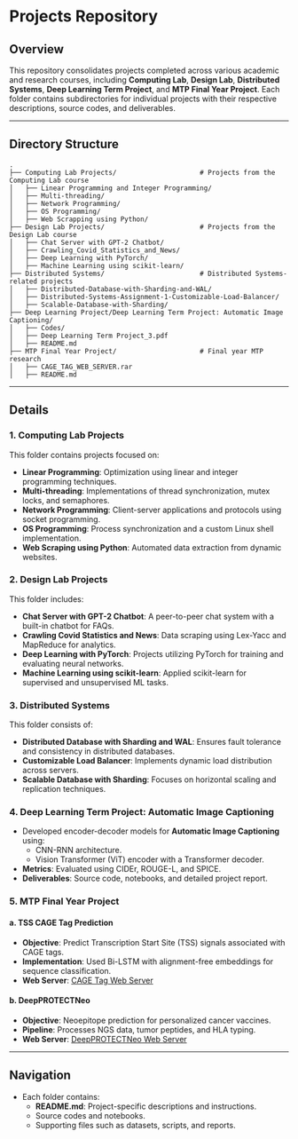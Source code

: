 # Projects Repository

## Overview

This repository consolidates projects completed across various academic and research courses, including **Computing Lab**, **Design Lab**, **Distributed Systems**, **Deep Learning Term Project**, and **MTP Final Year Project**. Each folder contains subdirectories for individual projects with their respective descriptions, source codes, and deliverables.

---

## Directory Structure

```
.
├── Computing Lab Projects/                     # Projects from the Computing Lab course
│   ├── Linear Programming and Integer Programming/
│   ├── Multi-threading/
│   ├── Network Programming/
│   ├── OS Programming/
│   ├── Web Scrapping using Python/
├── Design Lab Projects/                        # Projects from the Design Lab course
│   ├── Chat Server with GPT-2 Chatbot/
│   ├── Crawling_Covid_Statistics_and_News/
│   ├── Deep Learning with PyTorch/
│   ├── Machine Learning using scikit-learn/
├── Distributed Systems/                        # Distributed Systems-related projects
│   ├── Distributed-Database-with-Sharding-and-WAL/
│   ├── Distributed-Systems-Assignment-1-Customizable-Load-Balancer/
│   ├── Scalable-Database-with-Sharding/
├── Deep Learning Project/Deep Learning Term Project: Automatic Image Captioning/
│   ├── Codes/
│   ├── Deep Learning Term Project_3.pdf
│   ├── README.md
├── MTP Final Year Project/                     # Final year MTP research
│   ├── CAGE_TAG_WEB_SERVER.rar
│   ├── README.md
```

---

## Details

### 1. **Computing Lab Projects**
This folder contains projects focused on:
- **Linear Programming**: Optimization using linear and integer programming techniques.
- **Multi-threading**: Implementations of thread synchronization, mutex locks, and semaphores.
- **Network Programming**: Client-server applications and protocols using socket programming.
- **OS Programming**: Process synchronization and a custom Linux shell implementation.
- **Web Scraping using Python**: Automated data extraction from dynamic websites.

### 2. **Design Lab Projects**
This folder includes:
- **Chat Server with GPT-2 Chatbot**: A peer-to-peer chat system with a built-in chatbot for FAQs.
- **Crawling Covid Statistics and News**: Data scraping using Lex-Yacc and MapReduce for analytics.
- **Deep Learning with PyTorch**: Projects utilizing PyTorch for training and evaluating neural networks.
- **Machine Learning using scikit-learn**: Applied scikit-learn for supervised and unsupervised ML tasks.

### 3. **Distributed Systems**
This folder consists of:
- **Distributed Database with Sharding and WAL**: Ensures fault tolerance and consistency in distributed databases.
- **Customizable Load Balancer**: Implements dynamic load distribution across servers.
- **Scalable Database with Sharding**: Focuses on horizontal scaling and replication techniques.

### 4. **Deep Learning Term Project: Automatic Image Captioning**
- Developed encoder-decoder models for **Automatic Image Captioning** using:
  - CNN-RNN architecture.
  - Vision Transformer (ViT) encoder with a Transformer decoder.
- **Metrics**: Evaluated using CIDEr, ROUGE-L, and SPICE.
- **Deliverables**: Source code, notebooks, and detailed project report.

### 5. **MTP Final Year Project**
#### a. **TSS CAGE Tag Prediction**
- **Objective**: Predict Transcription Start Site (TSS) signals associated with CAGE tags.
- **Implementation**: Used Bi-LSTM with alignment-free embeddings for sequence classification.
- **Web Server**: [CAGE Tag Web Server](https://cosmos.iitkgp.ac.in/CAGETag/)

#### b. **DeepPROTECTNeo**
- **Objective**: Neoepitope prediction for personalized cancer vaccines.
- **Pipeline**: Processes NGS data, tumor peptides, and HLA typing.
- **Web Server**: [DeepPROTECTNeo Web Server](https://cosmos.iitkgp.ac.in/DeepPROTECTNeo/)

---

## Navigation

- Each folder contains:
  - **README.md**: Project-specific descriptions and instructions.
  - Source codes and notebooks.
  - Supporting files such as datasets, scripts, and reports.
